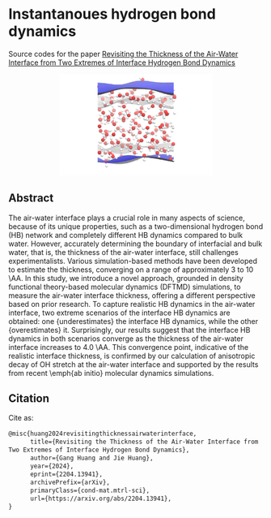 # Instantanoues hydrogen bond dynamics 

Source codes for the paper [Revisiting the Thickness of the Air-Water Interface from Two Extremes of Interface Hydrogen Bond Dynamics](https://arxiv.org/abs/2204.13941)

<p align='center'>
<img src="4_plot/TOC.png" width="60%"/>
</p>

## Abstract

The air-water interface plays a crucial role in many aspects of science, because of its unique properties, such as a two-dimensional hydrogen bond (HB) network and completely different HB dynamics compared to bulk water. However, accurately determining the boundary of interfacial and bulk water, that is, the thickness of the air-water interface, still challenges experimentalists. Various simulation-based methods have been developed to estimate the thickness, converging on a range of approximately 3 to 10 \AA. In this study, we introduce a novel approach, grounded in density functional theory-based molecular dynamics (DFTMD) simulations, to measure the air-water interface thickness, offering a different perspective based on prior research. To capture realistic HB dynamics in the air-water interface, two extreme scenarios of the interface HB dynamics are obtained: one {underestimates} the interface HB dynamics, while the other {overestimates} it. Surprisingly, our results suggest that the interface HB dynamics in both scenarios converge as the thickness of the air-water interface increases to 4.0 \AA. This convergence point, indicative of the realistic interface thickness, is confirmed by our calculation of anisotropic decay of OH stretch at the air-water interface and  supported by the results from recent \emph{ab initio} molecular dynamics simulations.

## Citation

Cite as:
```
@misc{huang2024revisitingthicknessairwaterinterface,
      title={Revisiting the Thickness of the Air-Water Interface from Two Extremes of Interface Hydrogen Bond Dynamics}, 
      author={Gang Huang and Jie Huang},
      year={2024},
      eprint={2204.13941},
      archivePrefix={arXiv},
      primaryClass={cond-mat.mtrl-sci},
      url={https://arxiv.org/abs/2204.13941}, 
}
```
